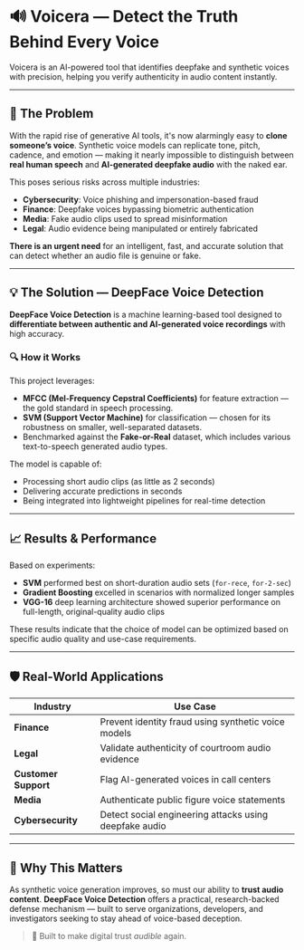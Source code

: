 
# 🔊 Voicera — Detect the Truth Behind Every Voice

Voicera is an AI-powered tool that identifies deepfake and synthetic voices with precision, helping you verify authenticity in audio content instantly.


---

## 🚨 The Problem

With the rapid rise of generative AI tools, it's now alarmingly easy to **clone someone’s voice**. Synthetic voice models can replicate tone, pitch, cadence, and emotion — making it nearly impossible to distinguish between **real human speech** and **AI-generated deepfake audio** with the naked ear.

This poses serious risks across multiple industries:

* **Cybersecurity**: Voice phishing and impersonation-based fraud
* **Finance**: Deepfake voices bypassing biometric authentication
* **Media**: Fake audio clips used to spread misinformation
* **Legal**: Audio evidence being manipulated or entirely fabricated

**There is an urgent need** for an intelligent, fast, and accurate solution that can detect whether an audio file is genuine or fake.

---

## 💡 The Solution — DeepFace Voice Detection

**DeepFace Voice Detection** is a machine learning-based tool designed to **differentiate between authentic and AI-generated voice recordings** with high accuracy.

### 🔍 How it Works

This project leverages:

* **MFCC (Mel-Frequency Cepstral Coefficients)** for feature extraction — the gold standard in speech processing.
* **SVM (Support Vector Machine)** for classification — chosen for its robustness on smaller, well-separated datasets.
* Benchmarked against the **Fake-or-Real** dataset, which includes various text-to-speech generated audio types.

The model is capable of:

* Processing short audio clips (as little as 2 seconds)
* Delivering accurate predictions in seconds
* Being integrated into lightweight pipelines for real-time detection

---

## 📈 Results & Performance

Based on experiments:

* **SVM** performed best on short-duration audio sets (`for-rece`, `for-2-sec`)
* **Gradient Boosting** excelled in scenarios with normalized longer samples
* **VGG-16** deep learning architecture showed superior performance on full-length, original-quality audio clips

These results indicate that the choice of model can be optimized based on specific audio quality and use-case requirements.

---

## 🛡️ Real-World Applications

| Industry             | Use Case                                               |
| -------------------- | ------------------------------------------------------ |
| **Finance**          | Prevent identity fraud using synthetic voice models    |
| **Legal**            | Validate authenticity of courtroom audio evidence      |
| **Customer Support** | Flag AI-generated voices in call centers               |
| **Media**            | Authenticate public figure voice statements            |
| **Cybersecurity**    | Detect social engineering attacks using deepfake audio |

---

## 🔐 Why This Matters

As synthetic voice generation improves, so must our ability to **trust audio content**.
**DeepFace Voice Detection** offers a practical, research-backed defense mechanism — built to serve organizations, developers, and investigators seeking to stay ahead of voice-based deception.

> 🎯 Built to make digital trust *audible* again.

